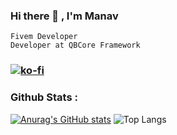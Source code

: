 ### Hi there 👋 , I'm Manav
```
Fivem Developer
Developer at QBCore Framework 
```
<!--
**singh-manavv/singh-manavv** is a ✨ _special_ ✨ repository because its `README.md` (this file) appears on your GitHub profile.

Here are some ideas to get you started:

- 🔭 I’m currently working on ...
- 🌱 I’m currently learning ...
- 👯 I’m looking to collaborate on ...
- 🤔 I’m looking for help with ...
- 💬 Ask me about ...
- 📫 How to reach me: ...
- 😄 Pronouns: ...
- ⚡ Fun fact: ...
-->
### [![ko-fi](https://ko-fi.com/img/githubbutton_sm.svg)](https://ko-fi.com/P5P2DYTUD)

### Github Stats :
[![Anurag's GitHub stats](https://github-readme-stats.vercel.app/api?username=singh-manavv&theme=panda&text_color=ffffff&show_icons=true)](https://ko-fi.com/singhmanav) ![Top Langs](https://github-readme-stats.vercel.app/api/top-langs/?username=singh-manavv&layout=compact&theme=panda&text_color=ffffff&card_width=400)


